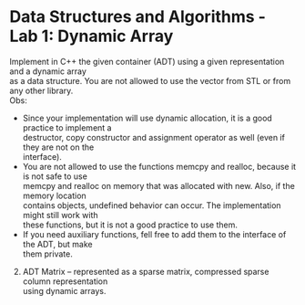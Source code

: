 # Data Structures and Algorithms - Lab 1: Dynamic Array

Implement in C++ the given container (ADT) using a given representation and a dynamic array <br/>
as a data structure. You are not allowed to use the vector from STL or from any other library. <br/>
Obs: <br/>
- Since your implementation will use dynamic allocation, it is a good practice to implement a  <br/>
destructor, copy constructor and assignment operator as well (even if they are not on the  <br/>
interface). <br/>
- You are not allowed to use the functions memcpy and realloc, because it is not safe to use  <br/>
memcpy and realloc on memory that was allocated with new. Also, if the memory location  <br/>
contains objects, undefined behavior can occur. The implementation might still work with  <br/>
these functions, but it is not a good practice to use them. <br/>
- If you need auxiliary functions, fell free to add them to the interface of the ADT, but make  <br/>
them private.<br/>

2. ADT Matrix – represented as a sparse matrix, compressed sparse column representation<br/>
using dynamic arrays.
